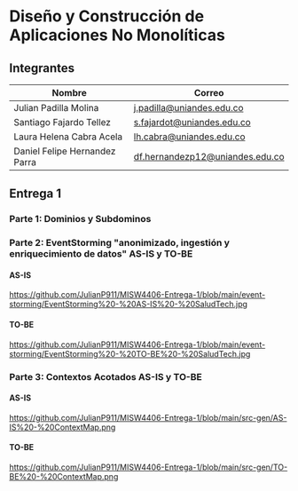 # Diseño y Construcción de Aplicaciones No Monolíticas

## Integrantes

|Nombre                        |Correo                           |
|------------------------------|---------------------------------|
|Julian Padilla Molina         |j.padilla@uniandes.edu.co        |
|Santiago Fajardo Tellez       |s.fajardot@uniandes.edu.co       |
|Laura Helena Cabra Acela      |lh.cabra@uniandes.edu.co         |
|Daniel Felipe Hernandez Parra |df.hernandezp12@uniandes.edu.co  |

## Entrega 1

### Parte 1: Dominios y Subdominos

### Parte 2: EventStorming "anonimizado, ingestión y enriquecimiento de datos" AS-IS y TO-BE

#### AS-IS

https://github.com/JulianP911/MISW4406-Entrega-1/blob/main/event-storming/EventStorming%20-%20AS-IS%20-%20SaludTech.jpg

#### TO-BE

https://github.com/JulianP911/MISW4406-Entrega-1/blob/main/event-storming/EventStorming%20-%20TO-BE%20-%20SaludTech.jpg

### Parte 3: Contextos Acotados AS-IS y TO-BE

#### AS-IS

https://github.com/JulianP911/MISW4406-Entrega-1/blob/main/src-gen/AS-IS%20-%20ContextMap.png

#### TO-BE

https://github.com/JulianP911/MISW4406-Entrega-1/blob/main/src-gen/TO-BE%20-%20ContextMap.png
